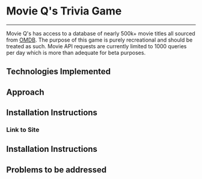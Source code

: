 
# Movie Q's Trivia Game
------
  Movie Q's has access to a database of nearly 500k+ movie titles all sourced from [OMDB](http://omdbapi.com/). The purpose of this game is purely recreational and should be treated as such. Movie API requests are currently limited to 1000 queries per day which is more than adequate for beta purposes. 
  
## Technologies Implemented

  
## Approach

## Installation Instructions

### Link to Site

## Installation Instructions

## Problems to be addressed
